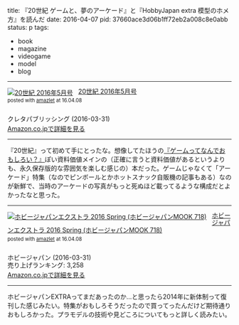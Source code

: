 title: 『20世紀 ゲームと、夢のアーケード』と『HobbyJapan extra 模型のホメ方』を読んだ
date: 2016-04-07
pid: 37660ace3d06b1ff72eb2a008c8e0abb
status: p
tags:
- book
- magazine
- videogame
- model
- blog
---

<div class="amazlet-box" style="margin-bottom:0px;"><div class="amazlet-image" style="float:left;margin:0px 12px 1px 0px;"><a href="http://www.amazon.co.jp/exec/obidos/ASIN/B01D3I91AA/dotimpact-22/ref=nosim/" name="amazletlink" target="_blank"><img src="http://ecx.images-amazon.com/images/I/51Opuyf41kL._SL160_.jpg" alt="20世紀 2016年5月号" style="border: none;" /></a></div><div class="amazlet-info" style="line-height:120%; margin-bottom: 10px"><div class="amazlet-name" style="margin-bottom:10px;line-height:120%"><a href="http://www.amazon.co.jp/exec/obidos/ASIN/B01D3I91AA/dotimpact-22/ref=nosim/" name="amazletlink" target="_blank">20世紀 2016年5月号</a><div class="amazlet-powered-date" style="font-size:80%;margin-top:5px;line-height:120%">posted with <a href="http://www.amazlet.com/" title="amazlet" target="_blank">amazlet</a> at 16.04.08</div></div><div class="amazlet-detail"><br />クレタパブリッシング (2016-03-31)<br /></div><div class="amazlet-sub-info" style="float: left;"><div class="amazlet-link" style="margin-top: 5px"><a href="http://www.amazon.co.jp/exec/obidos/ASIN/B01D3I91AA/dotimpact-22/ref=nosim/" name="amazletlink" target="_blank">Amazon.co.jpで詳細を見る</a></div></div></div><div class="amazlet-footer" style="clear: left"></div></div>

---- 

『20世紀』って初めて手にとったな。想像してたほうの[『ゲームってなんでおもしろい？』][1]ぽい資料価値メインの（正確に言うと資料価値があるというよりも、永久保存版的な雰囲気を楽しむ感じの）本だった。ゲームじゃなくて「アーケード」特集（なのでピンボールとかホットスナック自販機の記事もある）なのが新鮮で、当時のアーケードの写真がもっと死ぬほど載ってるような構成だとよかったなと思った。

---- 

 <div class="amazlet-box" style="margin-bottom:0px;"><div class="amazlet-image" style="float:left;margin:0px 12px 1px 0px;"><a href="http://www.amazon.co.jp/exec/obidos/ASIN/4798612111/dotimpact-22/ref=nosim/" name="amazletlink" target="_blank"><img src="http://ecx.images-amazon.com/images/I/51rxwNwB-NL._SL160_.jpg" alt="ホビージャパンエクストラ 2016 Spring (ホビージャパンMOOK 718)" style="border: none;" /></a></div><div class="amazlet-info" style="line-height:120%; margin-bottom: 10px"><div class="amazlet-name" style="margin-bottom:10px;line-height:120%"><a href="http://www.amazon.co.jp/exec/obidos/ASIN/4798612111/dotimpact-22/ref=nosim/" name="amazletlink" target="_blank">ホビージャパンエクストラ 2016 Spring (ホビージャパンMOOK 718)</a><div class="amazlet-powered-date" style="font-size:80%;margin-top:5px;line-height:120%">posted with <a href="http://www.amazlet.com/" title="amazlet" target="_blank">amazlet</a> at 16.04.08</div></div><div class="amazlet-detail"><br />ホビージャパン (2016-03-31)<br />売り上げランキング: 3,258<br /></div><div class="amazlet-sub-info" style="float: left;"><div class="amazlet-link" style="margin-top: 5px"><a href="http://www.amazon.co.jp/exec/obidos/ASIN/4798612111/dotimpact-22/ref=nosim/" name="amazletlink" target="_blank">Amazon.co.jpで詳細を見る</a></div></div></div><div class="amazlet-footer" style="clear: left"></div></div>

---- 

ホビージャパンEXTRAってまだあったのか…と思ったら2014年に新体制って復刊した感じみたい。特集がおもしろそうだったので買ってったんだけど期待通りおもしろかった。プラモデルの技術や見どころについてもっと詳しく読みたい。

[1]:	http://text-perforation.doppac.cc/2016/04/04/201604/why-are-vide-games-so-interesting/